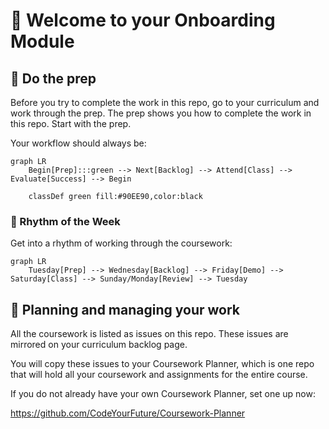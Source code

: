 # 🤝 Welcome to your Onboarding Module

## 🔑 Do the prep

Before you try to complete the work in this repo, go to your curriculum and work through the prep. The prep shows you how to complete the work in this repo. Start with the prep.

Your workflow should always be:

```mermaid
graph LR
    Begin[Prep]:::green --> Next[Backlog] --> Attend[Class] --> Evaluate[Success] --> Begin

    classDef green fill:#90EE90,color:black
```

### 🥁 Rhythm of the Week

Get into a rhythm of working through the coursework:

```mermaid
graph LR
    Tuesday[Prep] --> Wednesday[Backlog] --> Friday[Demo] --> Saturday[Class] --> Sunday/Monday[Review] --> Tuesday
```

## 📅 Planning and managing your work

All the coursework is listed as issues on this repo. These issues are mirrored on your curriculum backlog page.

You will copy these issues to your Coursework Planner, which is one repo that will hold all your coursework and assignments for the entire course.

If you do not already have your own Coursework Planner, set one up now:

https://github.com/CodeYourFuture/Coursework-Planner 